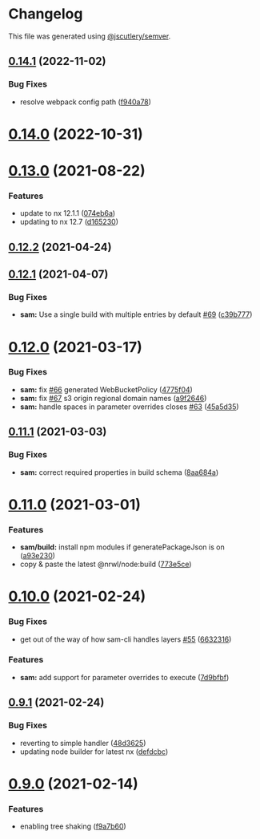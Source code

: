 # Changelog

This file was generated using [@jscutlery/semver](https://github.com/jscutlery/semver).

## [0.14.1](https://github.com/studds/nx-aws/compare/v0.14.0...v0.14.1) (2022-11-02)


### Bug Fixes

* resolve webpack config path ([f940a78](https://github.com/studds/nx-aws/commit/f940a78cee2d9c50ad1bf1f4e4dd6a0a8052fb03))



# [0.14.0](https://github.com/studds/nx-aws/compare/v0.13.0...v0.14.0) (2022-10-31)



# [0.13.0](https://github.com/studds/nx-aws/compare/v0.12.2...v0.13.0) (2021-08-22)

### Features

-   update to nx 12.1.1 ([074eb6a](https://github.com/studds/nx-aws/commit/074eb6a3c0b8e232c34f1355047a8e800124a331))
-   updating to nx 12.7 ([d165230](https://github.com/studds/nx-aws/commit/d165230b2538c422c4834fe686fb49f9f98929d6))

## [0.12.2](https://github.com/studds/nx-aws/compare/v0.12.1...v0.12.2) (2021-04-24)

## [0.12.1](https://github.com/studds/nx-aws/compare/v0.12.0...v0.12.1) (2021-04-07)

### Bug Fixes

-   **sam:** Use a single build with multiple entries by default [#69](https://github.com/studds/nx-aws/issues/69) ([c39b777](https://github.com/studds/nx-aws/commit/c39b7775e04868a42318c74b5980e9e1bd5e59d4))

# [0.12.0](https://github.com/studds/nx-aws/compare/v0.11.1...v0.12.0) (2021-03-17)

### Bug Fixes

-   **sam:** fix [#66](https://github.com/studds/nx-aws/issues/66) generated WebBucketPolicy ([4775f04](https://github.com/studds/nx-aws/commit/4775f04ddc372cd3cb46d4043d511a7cbc46f458))
-   **sam:** fix [#67](https://github.com/studds/nx-aws/issues/67) s3 origin regional domain names ([a9f2646](https://github.com/studds/nx-aws/commit/a9f26469693f1a02e0974af15be8053c7da89509))
-   **sam:** handle spaces in parameter overrides closes [#63](https://github.com/studds/nx-aws/issues/63) ([45a5d35](https://github.com/studds/nx-aws/commit/45a5d3556755e0b61e9639a0744260f3b2f8a486))

## [0.11.1](https://github.com/studds/nx-aws/compare/v0.11.0...v0.11.1) (2021-03-03)

### Bug Fixes

-   **sam:** correct required properties in build schema ([8aa684a](https://github.com/studds/nx-aws/commit/8aa684a5e154d5eb5198bfa79f8c90e165845e52))

# [0.11.0](https://github.com/studds/nx-aws/compare/v0.10.0...v0.11.0) (2021-03-01)

### Features

-   **sam/build:** install npm modules if generatePackageJson is on ([a93e230](https://github.com/studds/nx-aws/commit/a93e23066e7c1fae58ad840565cf727b58ee8647))
-   copy & paste the latest @nrwl/node:build ([773e5ce](https://github.com/studds/nx-aws/commit/773e5ce1085c25d64b6fb62b8ad2a40dc40a59a9))

# [0.10.0](https://github.com/studds/nx-aws/compare/v0.9.1...v0.10.0) (2021-02-24)

### Bug Fixes

-   get out of the way of how sam-cli handles layers [#55](https://github.com/studds/nx-aws/issues/55) ([6632316](https://github.com/studds/nx-aws/commit/6632316ad0283b5aeffa80912b083e0d3b66ef24))

### Features

-   **sam:** add support for parameter overrides to execute ([7d9bfbf](https://github.com/studds/nx-aws/commit/7d9bfbf7441b48b26441589e7038e25fb71c7274))

## [0.9.1](https://github.com/studds/nx-aws/compare/v0.9.0...v0.9.1) (2021-02-24)

### Bug Fixes

-   reverting to simple handler ([48d3625](https://github.com/studds/nx-aws/commit/48d36251988053fe9982f0fad08d3883ffcf80f8))
-   updating node builder for latest nx ([defdcbc](https://github.com/studds/nx-aws/commit/defdcbcb3b02b4f4a9995de2094f8dfae0b9ed45))

# [0.9.0](https://github.com/studds/nx-aws/compare/v0.8.3...v0.9.0) (2021-02-14)

### Features

-   enabling tree shaking ([f9a7b60](https://github.com/studds/nx-aws/commit/f9a7b605e78425f1a1c7b9dbc017fbfdc56fd6d2))
